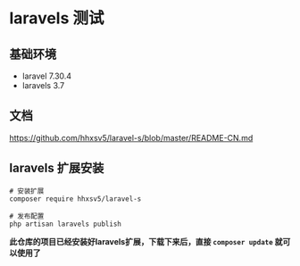 # laravels 测试

## 基础环境

- laravel 7.30.4
- laravels 3.7

## 文档

https://github.com/hhxsv5/laravel-s/blob/master/README-CN.md

## laravels 扩展安装

```shell
# 安装扩展
composer require hhxsv5/laravel-s

# 发布配置
php artisan laravels publish
```

**此仓库的项目已经安装好laravels扩展，下载下来后，直接 `composer update` 就可以使用了**

